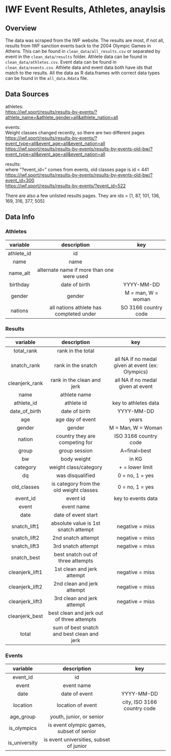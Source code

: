 # IWF Event Results, Athletes, anaylsis

## Overview

The data was scraped from the IWF website. The results are most, if not all, results from IWF sanction events back to the 2004 Olympic Games in Athens. This can be found in `clean_data/all_results.csv` or separated by event in the `clean_data/results` folder. Athlete data can be found in `clean_data/athletes.csv`. Event data can be found in `clean_data/events.csv`. Athlete data and event data both have ids that match to the results. All the data as R data.frames with correct data types can be found in the `all_data.Rdata` file.

## Data Sources

athletes:  
<https://iwf.sport/results/results-by-events/?athlete_name=&athlete_gender=all&athlete_nation=all>

events:  
Weight classes changed recently, so there are two different pages  
<https://iwf.sport/results/results-by-events/?event_type=all&event_age=all&event_nation=all>  
<https://iwf.sport/results/results-by-events/results-by-events-old-bw/?event_type=all&event_age=all&event_nation=all>

results:  
where "?event_id=" comes from events, old classes page is id < 441  
<https://iwf.sport/results/results-by-events/results-by-events-old-bw/?event_id=300>  
<https://iwf.sport/results/results-by-events/?event_id=522>

There are also a few unlisted results pages. They are ids = [1, 87, 101, 136, 169, 316, 377, 505]

## Data Info

### Athletes

**variable**|**description**|**key**
:-----:|:-----:|:-----:
athlete_id | id |
name| name |
name_alt| alternate name if more than one were used|
birthday| date of birth | YYYY-MM-DD
gender | gender | M = man, W = woman
nations | all nations athlete has compteted under | SO 3166 country code

### Results

**variable**|**description**|**key**
:-----:|:-----:|:-----:
total\_rank|rank in the total|
snatch\_rank|rank in the snatch|all NA if no medal given at event (ex: Olympics)
cleanjerk\_rank|rank in the clean and jerk|all NA if no medal given at event
name|athlete name|
athlete\_id|athlete id|key to athletes data
date\_of\_birth|date of birth| YYYY-MM-DD
age|age day of event| years
gender|gender|M = Man, W = Woman
nation|country they are competing for|ISO 3166 country code
group|group session|A=final=best
bw|body weight|in KG
category|weight class/category| + = lower limit
dq|was disqualified|0 = no, 1 = yes
old\_classes|is category from the old weight classes|0 = no, 1 = yes
event\_id|event id|key to events data
event|event name|  
date|date of event start|  
snatch\_lift1|absolute value is 1st snatch attempt|negative = miss
snatch\_lift2|2nd snatch attempt|negative = miss
snatch\_lift3|3rd snatch attempt|negative = miss
snatch\_best|best snatch out of three attempts|
cleanjerk\_lift1|1st clean and jerk attempt|negative = miss
cleanjerk\_lift2|2nd clean and jerk attempt|negative = miss
cleanjerk\_lift3|3rd clean and jerk attempt|negative = miss
cleanjerk\_best|best clean and jerk out of three attempts|
total|sum of best snatch and best clean and jerk|

### Events

**variable**|**description**|**key**
:-----:|:-----:|:-----:
event_id | id |
event | event name |
date | date of event | YYYY-MM-DD
location | location of event | city, ISO 3166 country code
age\_group|youth, junior, or senior|
is\_olympics|is event olympic games, subset of senior|
is\_university|is event universities, subset of junior|

